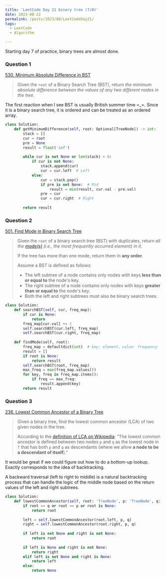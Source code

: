 ```yaml
---
title: 'LeetCode Day 21 binary tree (7/8)'
date: 2023-08-22
permalink: /posts/2023/08/LeetCodeDay21/
tags:
  - LeetCode
  - Algorithm

---
```


Starting day 7 of practice, binary trees are almost done.

### Question 1

[530. Minimum Absolute Difference in BST](https://leetcode.com/problems/minimum-absolute-difference-in-bst/)

> Given the `root` of a Binary Search Tree (BST), return *the minimum absolute difference between the values of any two different nodes in the tree*.

The first reaction when I see BST is usually British summer time =_=. Since it is a binary search tree, it is ordered and can be treated as an ordered array.

```python
class Solution:
    def getMinimumDifference(self, root: Optional[TreeNode]) -> int:
        stack = []
        cur = root
        pre = None
        result = float('inf')
 
        while cur is not None or len(stack) > 0:
            if cur is not None:
                stack.append(cur)  
                cur = cur.left  # Left
            else:
                cur = stack.pop()
                if pre is not None:  # Mid
                    result = min(result, cur.val - pre.val)
                pre = cur
                cur = cur.right  # Right
 
        return result
```

### Question 2

[501. Find Mode in Binary Search Tree](https://leetcode.com/problems/find-mode-in-binary-search-tree/)

> Given the `root` of a binary search tree (BST) with duplicates, return *all the [mode(s)](https://en.wikipedia.org/wiki/Mode_(statistics)) (i.e., the most frequently occurred element) in it*.
>
> If the tree has more than one mode, return them in **any order**.
>
> Assume a BST is defined as follows:
>
> - The left subtree of a node contains only nodes with keys **less than or equal to** the node's key.
> - The right subtree of a node contains only nodes with keys **greater than or equal to** the node's key.
> - Both the left and right subtrees must also be binary search trees.

```python
class Solution:
    def searchBST(self, cur, freq_map):
        if cur is None:
            return
        freq_map[cur.val] += 1 
        self.searchBST(cur.left, freq_map)
        self.searchBST(cur.right, freq_map)
 
    def findMode(self, root):
        freq_map = defaultdict(int)  # key: element，value: frequency
        result = []
        if root is None:
            return result
        self.searchBST(root, freq_map)
        max_freq = max(freq_map.values())
        for key, freq in freq_map.items():
            if freq == max_freq:
                result.append(key)
        return result
```



### Question 3

[236. Lowest Common Ancestor of a Binary Tree](https://leetcode.com/problems/lowest-common-ancestor-of-a-binary-tree/)

> Given a binary tree, find the lowest common ancestor (LCA) of two given nodes in the tree.
>
> According to the [definition of LCA on Wikipedia](https://en.wikipedia.org/wiki/Lowest_common_ancestor): “The lowest common ancestor is defined between two nodes `p` and `q` as the lowest node in `T` that has both `p` and `q` as descendants (where we allow **a node to be a descendant of itself**).”

It would be great if we could figure out how to do a bottom-up lookup. Exactly corresponds to the idea of backtracking.

A backward traversal (left to right to middle) is a natural backtracking process that can handle the logic of the middle node based on the return values of the left and right subtrees.

```python
class Solution:
    def lowestCommonAncestor(self, root: 'TreeNode', p: 'TreeNode', q: 'TreeNode') -> 'TreeNode':
        if root == q or root == p or root is None:
            return root
 
        left = self.lowestCommonAncestor(root.left, p, q)
        right = self.lowestCommonAncestor(root.right, p, q)
 
        if left is not None and right is not None:
            return root
 
        if left is None and right is not None:
            return right
        elif left is not None and right is None:
            return left
        else: 
            return None
```

